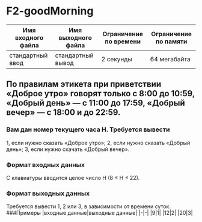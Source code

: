 # F2-goodMorning

|Имя входного файла|Имя выходного файла|Ограничение по времени|Ограничение по памяти|
|-|-|-|-|
|стандартный ввод|стандартный вывод|2 секунды|64 мегабайта|

## По правилам этикета при приветствии «Доброе утро» говорят только с 8:00 до 10:59, «Добрый день» — с 11:00 до 17:59, «Добрый вечер» — с 18:00 и до 22:59.
### Вам дан номер текущего часа H. Требуется вывести
1, если нужно сказать «Доброе утро»;
2, если нужно сказать «Добрый день»;
3, если нужно скачать «Добрый вечер».
### Формат входных данных
С клавиатуры вводится целое число H (8 ≤ H ≤ 22).
### Формат выходных данных
Требуется вывести 1, 2 или 3, в зависимости от времени суток.
###Примеры
|входные данные|выходные данные|
|-|-|
|9|1|
|12|2|
|20|3|
